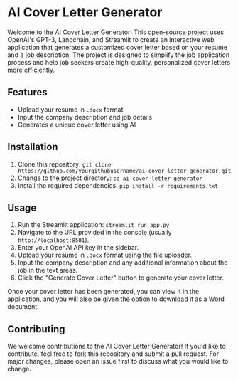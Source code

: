 # AI Cover Letter Generator

Welcome to the AI Cover Letter Generator! This open-source project uses OpenAI's GPT-3, Langchain, and Streamlit to create an interactive web application that generates a customized cover letter based on your resume and a job description. The project is designed to simplify the job application process and help job seekers create high-quality, personalized cover letters more efficiently.

## Features

- Upload your resume in `.docx` format
- Input the company description and job details
- Generates a unique cover letter using AI

## Installation

1. Clone this repository:
`git clone https://github.com/yourgithubusername/ai-cover-letter-generator.git`
2. Change to the project directory:
`cd ai-cover-letter-generator`
3. Install the required dependencies:
`pip install -r requirements.txt`
## Usage

1. Run the Streamlit application:
`streamlit run app.py`
2. Navigate to the URL provided in the console (usually `http://localhost:8501`).
3. Enter your OpenAI API key in the sidebar.
4. Upload your resume in `.docx` format using the file uploader.
5. Input the company description and any additional information about the job in the text areas.
6. Click the "Generate Cover Letter" button to generate your cover letter.

Once your cover letter has been generated, you can view it in the application, and you will also be given the option to download it as a Word document.

## Contributing

We welcome contributions to the AI Cover Letter Generator! If you'd like to contribute, feel free to fork this repository and submit a pull request. For major changes, please open an issue first to discuss what you would like to change.


